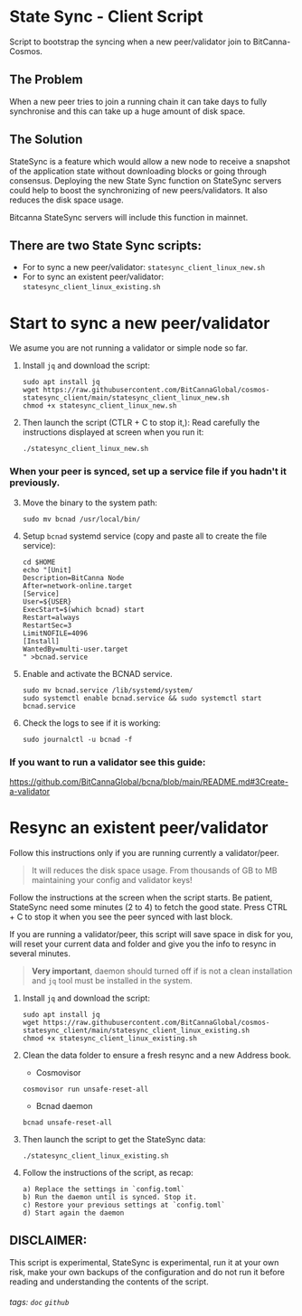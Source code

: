 # State Sync - Client Script
Script to bootstrap the syncing when a new peer/validator join to BitCanna-Cosmos.

## The Problem
When a new peer tries to join a running chain it can take days to fully synchronise and this can take up a huge amount of disk space.

## The Solution
StateSync is a feature which would allow a new node to receive a snapshot of the application state without downloading blocks or going through consensus. Deploying the new State Sync function on StateSync servers could help to boost the synchronizing of new peers/validators. It also reduces the disk space usage. 

Bitcanna StateSync servers will include this function in mainnet. 

## There are two State Sync scripts: 
* For to sync a new peer/validator: `statesync_client_linux_new.sh`
* For to sync an existent peer/validator: `statesync_client_linux_existing.sh`

# Start to sync a new peer/validator 
We asume you are not running a validator or simple node so far.

1. Install `jq` and download the script:

    ```
    sudo apt install jq
    wget https://raw.githubusercontent.com/BitCannaGlobal/cosmos-statesync_client/main/statesync_client_linux_new.sh
    chmod +x statesync_client_linux_new.sh
    ```

2. Then launch the script (CTLR + C to stop it,):
Read carefully the instructions displayed at screen when you run it:
    ```
    ./statesync_client_linux_new.sh
    ```
### When your peer is synced, set up a service file if you hadn't it previously.
3. Move the binary to the system path:
    ```
    sudo mv bcnad /usr/local/bin/
    ```
4. Setup `bcnad` systemd service (copy and paste all to create the file service):
    ```
    cd $HOME
    echo "[Unit]
    Description=BitCanna Node
    After=network-online.target
    [Service]
    User=${USER}
    ExecStart=$(which bcnad) start
    Restart=always
    RestartSec=3
    LimitNOFILE=4096
    [Install]
    WantedBy=multi-user.target
    " >bcnad.service
    ```
    
5. Enable and activate the BCNAD service.
    ```
    sudo mv bcnad.service /lib/systemd/system/
    sudo systemctl enable bcnad.service && sudo systemctl start bcnad.service
    ```
6. Check the logs to see if it is working:
    ```
    sudo journalctl -u bcnad -f
    ``` 

### If you want to run a validator see this guide:
https://github.com/BitCannaGlobal/bcna/blob/main/README.md#3Create-a-validator

# Resync an existent peer/validator 

Follow this instructions only if you are running currently a validator/peer.

> It will reduces the disk space usage. From thousands of GB to MB maintaining your config and validator keys!

Follow the instructions at the screen when the script starts.
Be patient, StateSync need some minutes (2 to 4) to fetch the good state.
Press CTRL + C to stop it when you see the peer synced with last block. 

If you are running a validator/peer, this script will save space in disk for you,  will reset your current data and folder and give you the info to resync in several minutes.

> **Very important**, daemon should turned off if is not a clean installation and `jq` tool must be installed in the system.

1. Install `jq` and download the script:

    ```
    sudo apt install jq
    wget https://raw.githubusercontent.com/BitCannaGlobal/cosmos-statesync_client/main/statesync_client_linux_existing.sh
    chmod +x statesync_client_linux_existing.sh
    ```

2. Clean the data folder to ensure a fresh resync and a new Address book.
    * Cosmovisor
    ```
    cosmovisor run unsafe-reset-all
    ```
    * Bcnad daemon
    ```
    bcnad unsafe-reset-all
    ```
    
3. Then launch the script to get the StateSync data:
    ```
    ./statesync_client_linux_existing.sh
    ```

4. Follow the instructions of the script, as recap: 
    ```
    a) Replace the settings in `config.toml`
    b) Run the daemon until is synced. Stop it.
    c) Restore your previous settings at `config.toml`
    d) Start again the daemon
    
## DISCLAIMER:
This script is experimental, StateSync is experimental, run it at your own risk, make your own backups of the configuration and do not run it before reading and understanding the contents of the script.


###### tags: `doc` `github`
